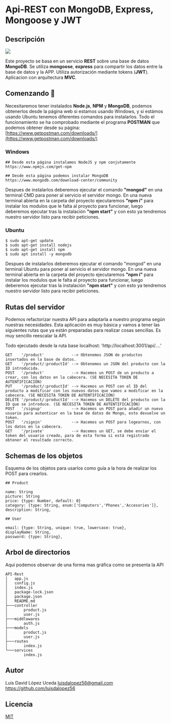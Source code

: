 # Api-REST con MongoDB, Express, Mongoose y JWT

## Descripción

![](https://img.shields.io/github/license/luisdalopez56/Api-Rest-JWT.svg)

Este proyecto se basa en un servicio **REST** sobre una base de datos **MongoDB**. 
Se utiliza **mongoose**, **express** para compartir los datos entre la base de datos
y la APP. Utiliza autorización mediante tokens (**JWT**). Aplicacion con arquitectura **MVC**.

## Comenzando 🚀

Necesitaremos tener instalados **Node.js**, **NPM** y **MongoDB**, podemos obtenerlos 
desde la página web si estamos usando Windows, y si estámos usando Ubuntu 
tenemos diferentes comandos para instalarlos. Todo el funcionamiento se ha comprobado mediante el programa **POSTMAN** que podemos obtener desde su página:
[https://www.getpostman.com/downloads/](https://www.getpostman.com/downloads/) 

### Windows
```
## Desde esta página instalamos NodeJS y npm conjutamente
https://www.npmjs.com/get-npm 

## Desde esta página podemos instalar MongoDB
https://www.mongodb.com/download-center/community
```

Despues de instalarlos deberemos ejecutar el comando **"mongod"** en una terminal CMD para poner al servicio el servidor mongo. En una nueva terminal abierta en la carpeta del proyecto ejecutaremos **"npm i"** para instalar los modulos que le falta al proyecto para funcionar, luego deberemos ejecutar tras la instalación **"npm start"** y con esto ya tendremos nuestro servidor listo para recibir peticiones.


### Ubuntu

```
$ sudo apt-get update
$ sudo apt-get install nodejs
$ sudo apt-get install npm
$ sudo apt install -y mongodb
```
Despues de instalarlos deberemos ejecutar el comando "mongod" en una terminal Ubuntu para poner al servicio el servidor mongo. En una nueva terminal abierta en la carpeta del proyecto ejecutaremos **"npm i"** para instalar los modulos que le falta al proyecto para funcionar, luego deberemos ejecutar tras la instalación **"npm start"** y con esto ya tendremos nuestro servidor listo para recibir peticiones.

## Rutas del servidor

Podemos refactorizar nuestra API para adaptarla a nuestro programa según nuestras necesidades. Esta aplicación es muy básica y vamos a tener las siguientes rutas que ya están preparadas para realizar cosas sencillas. Es muy sencillo reescalar la API.

Todo ejecutado desde la ruta base localhost: 'http://localhost:3001/api/....'

```
GET    '/product'            --> Obtenemos JSON de productos insertados en la base de datos.
GET    '/product/:productId' --> Obtenemos un JSON del producto con la ID introducida.
POST   '/product'            --> Hacemos un POST de un producto a crear, con los datos en la cabecera. (SE NECESITA TOKEN DE AUTENTIFICACIÓN)
PUT    '/product/:productId' --> Hacemos un POST con el ID del producto a modificar con los nuevos datos que vamos a modificar en la cabecera. (SE NECESITA TOKEN DE AUTENTIFICACIÓN)
DELETE '/product/:productId' --> Hacemos un DELETE del producto con la ID que se introduce. (SE NECESITA TOKEN DE AUTENTIFICACIÓN)
POST   '/signup'             --> Hacemos un POST para añadir un nuevo usuario para autenticar en la base de datos de Mongo, esto devuelve un token.
POST   '/signin'             --> Hacemos un POST para logearnos, con los datos en la cabecera.
GET    '/private'            --> Hacemos un GET, se debe envíar el token del usuario creado, para de esta forma si está registrado obtener el resultado correcto.
```

## Schemas de los objetos

Esquema de los objetos para usarlos como guía a la hora de realizar los POST para crearlos.

```
## Product

name: String
picture: String
price: {type: Number, default: 0}
category: {type: String, enum:['Computers','Phones','Accesories']},
description: String,

## User

email: {type: String, unique: true, lowercase: true},
displayName: String,
password: {type: String},
```
## Arbol de directorios

Aquí podemos observar de una forma mas gráfica como se presenta la API
```
API-Rest
│   app.js
│   config.js
│   index.js
│   package-lock.json
│   package.json
│   README.md
├───controller
│       product.js
│       user.js
├───middlewares
│       auth.js
├───models
│       product.js
│       user.js
├───routes
│       index.js
└───services
        index.js
```
## Autor

Luis David López Uceda [luisdalopez56@gmail.com]() https://github.com/luisdalopez56 

## Licencia
[MIT](https://choosealicense.com/licenses/mit/)
